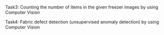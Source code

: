 Task3: Counting the number of items in the given freezer images by using Computer Vision

Task4: Fabric defect detection (unsupervised anomaly detection) by using Computer Vision
